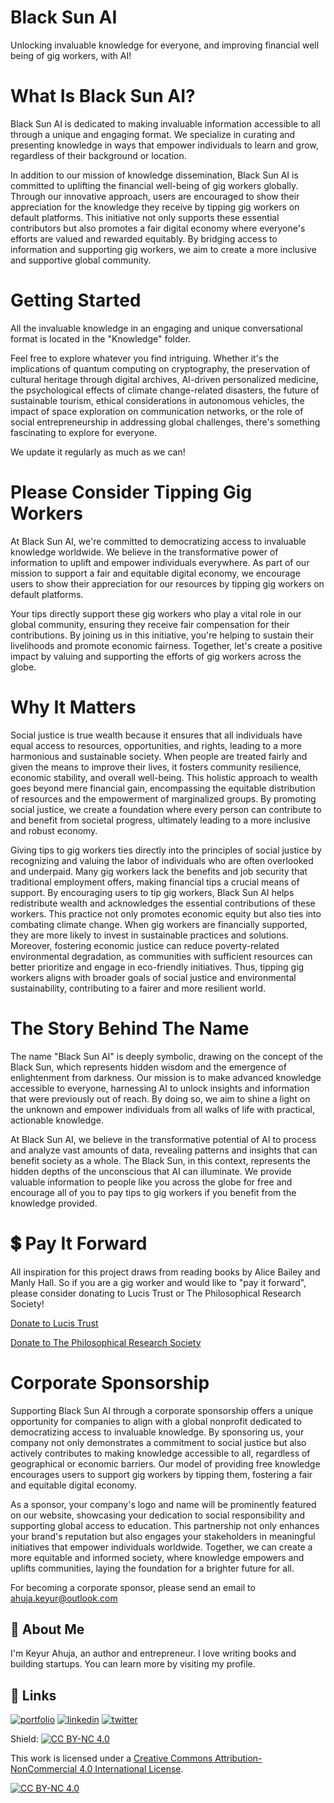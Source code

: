 # Black Sun AI
Unlocking invaluable knowledge for everyone, and improving financial well being of gig workers, with AI!

# What Is Black Sun AI?
Black Sun AI is dedicated to making invaluable information accessible to all through a unique and engaging format. We specialize in curating and presenting knowledge in ways that empower individuals to learn and grow, regardless of their background or location.

In addition to our mission of knowledge dissemination, Black Sun AI is committed to uplifting the financial well-being of gig workers globally. Through our innovative approach, users are encouraged to show their appreciation for the knowledge they receive by tipping gig workers on default platforms. This initiative not only supports these essential contributors but also promotes a fair digital economy where everyone's efforts are valued and rewarded equitably. By bridging access to information and supporting gig workers, we aim to create a more inclusive and supportive global community.

# Getting Started
All the invaluable knowledge in an engaging and unique conversational format is located in the "Knowledge" folder.

Feel free to explore whatever you find intriguing. Whether it's the implications of quantum computing on cryptography, the preservation of cultural heritage through digital archives, AI-driven personalized medicine, the psychological effects of climate change-related disasters, the future of sustainable tourism, ethical considerations in autonomous vehicles, the impact of space exploration on communication networks, or the role of social entrepreneurship in addressing global challenges, there's something fascinating to explore for everyone.

We update it regularly as much as we can! 

# Please Consider Tipping Gig Workers
At Black Sun AI, we're committed to democratizing access to invaluable knowledge worldwide. We believe in the transformative power of information to uplift and empower individuals everywhere. As part of our mission to support a fair and equitable digital economy, we encourage users to show their appreciation for our resources by tipping gig workers on default platforms.

Your tips directly support these gig workers who play a vital role in our global community, ensuring they receive fair compensation for their contributions. By joining us in this initiative, you're helping to sustain their livelihoods and promote economic fairness. Together, let's create a positive impact by valuing and supporting the efforts of gig workers across the globe.

# Why It Matters
Social justice is true wealth because it ensures that all individuals have equal access to resources, opportunities, and rights, leading to a more harmonious and sustainable society. When people are treated fairly and given the means to improve their lives, it fosters community resilience, economic stability, and overall well-being. This holistic approach to wealth goes beyond mere financial gain, encompassing the equitable distribution of resources and the empowerment of marginalized groups. By promoting social justice, we create a foundation where every person can contribute to and benefit from societal progress, ultimately leading to a more inclusive and robust economy.

Giving tips to gig workers ties directly into the principles of social justice by recognizing and valuing the labor of individuals who are often overlooked and underpaid. Many gig workers lack the benefits and job security that traditional employment offers, making financial tips a crucial means of support. By encouraging users to tip gig workers, Black Sun AI helps redistribute wealth and acknowledges the essential contributions of these workers. This practice not only promotes economic equity but also ties into combating climate change. When gig workers are financially supported, they are more likely to invest in sustainable practices and solutions. Moreover, fostering economic justice can reduce poverty-related environmental degradation, as communities with sufficient resources can better prioritize and engage in eco-friendly initiatives. Thus, tipping gig workers aligns with broader goals of social justice and environmental sustainability, contributing to a fairer and more resilient world.

# The Story Behind The Name
The name "Black Sun AI" is deeply symbolic, drawing on the concept of the Black Sun, which represents hidden wisdom and the emergence of enlightenment from darkness. Our mission is to make advanced knowledge accessible to everyone, harnessing AI to unlock insights and information that were previously out of reach. By doing so, we aim to shine a light on the unknown and empower individuals from all walks of life with practical, actionable knowledge.

At Black Sun AI, we believe in the transformative potential of AI to process and analyze vast amounts of data, revealing patterns and insights that can benefit society as a whole. The Black Sun, in this context, represents the hidden depths of the unconscious that AI can illuminate. We provide valuable information to people like you across the globe for free and encourage all of you to pay tips to gig workers if you benefit from the knowledge provided.

# 💲 Pay It Forward
All inspiration for this project draws from reading books by Alice Bailey and Manly Hall. So if you are a gig worker and would like to "pay it forward", please consider donating to Lucis Trust or The Philosophical Research Society!

[Donate to Lucis Trust](https://www.lucistrust.org/donate/USD)

[Donate to The Philosophical Research Society](https://givebutter.com/Ac3U1D)

# Corporate Sponsorship

Supporting Black Sun AI through a corporate sponsorship offers a unique opportunity for companies to align with a global nonprofit dedicated to democratizing access to invaluable knowledge. By sponsoring us, your company not only demonstrates a commitment to social justice but also actively contributes to making knowledge accessible to all, regardless of geographical or economic barriers. Our model of providing free knowledge encourages users to support gig workers by tipping them, fostering a fair and equitable digital economy.

As a sponsor, your company's logo and name will be prominently featured on our website, showcasing your dedication to social responsibility and supporting global access to education. This partnership not only enhances your brand's reputation but also engages your stakeholders in meaningful initiatives that empower individuals worldwide. Together, we can create a more equitable and informed society, where knowledge empowers and uplifts communities, laying the foundation for a brighter future for all.

For becoming a corporate sponsor, please send an email to ahuja.keyur@outlook.com

## 🚀 About Me
I'm Keyur Ahuja, an author and entrepreneur. I love writing books and building startups. You can learn more by visiting my profile.


## 🔗 Links
[![portfolio](https://img.shields.io/badge/my_portfolio-000?style=for-the-badge&logo=ko-fi&logoColor=white)](https://keyurahuja.com/)
[![linkedin](https://img.shields.io/badge/linkedin-0A66C2?style=for-the-badge&logo=linkedin&logoColor=white)](https://www.linkedin.com/in/keyur-ahuja/)
[![twitter](https://img.shields.io/badge/twitter-1DA1F2?style=for-the-badge&logo=twitter&logoColor=white)](https://twitter.com/KeyurAhuja)

Shield: [![CC BY-NC 4.0][cc-by-nc-shield]][cc-by-nc]

This work is licensed under a
[Creative Commons Attribution-NonCommercial 4.0 International License][cc-by-nc].

[![CC BY-NC 4.0][cc-by-nc-image]][cc-by-nc]

[cc-by-nc]: https://creativecommons.org/licenses/by-nc/4.0/
[cc-by-nc-image]: https://licensebuttons.net/l/by-nc/4.0/88x31.png
[cc-by-nc-shield]: https://img.shields.io/badge/License-CC%20BY--NC%204.0-lightgrey.svg
